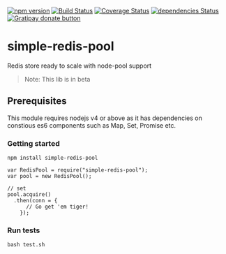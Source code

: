 [![npm version](http://img.shields.io/npm/v/simple-redis-pool.svg)](https://npmjs.org/package/simple-redis-pool)
[![Build Status](https://travis-ci.org/pasupulaphani/simple-redis-pool.svg?branch=master)](https://travis-ci.org/pasupulaphani/simple-redis-pool)
[![Coverage Status](https://coveralls.io/repos/github/pasupulaphani/simple-redis-pool/badge.svg?branch=master)](https://coveralls.io/github/pasupulaphani/simple-redis-pool?branch=master)
[![dependencies Status](https://david-dm.org/pasupulaphani/simple-redis-pool/status.svg)](https://david-dm.org/pasupulaphani/simple-redis-pool)
[![Gratipay donate button](https://img.shields.io/badge/gratipay-donate-yellow.svg)](https://gratipay.com/simple-redis-store/)

# simple-redis-pool
Redis store ready to scale with node-pool support

> Note: This lib is in beta

## Prerequisites

This module requires nodejs v4 or above as it has dependencies on constious es6 components such as Map, Set, Promise etc.

### Getting started

    npm install simple-redis-pool

    var RedisPool = require("simple-redis-pool");
    var pool = new RedisPool();

    // set
    pool.acquire()
      .then(conn = {
          // Go get 'em tiger!
        });

### Run tests

    bash test.sh
